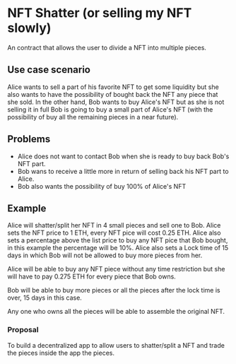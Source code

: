 # NFT Shatter (or selling my NFT slowly)

An contract that allows the user to divide a NFT into multiple pieces.

## Use case scenario
Alice wants to sell a part of his favorite NFT to get some liquidity but she also wants to have the possibility of bought back the NFT any piece that she sold.
In the other hand, Bob wants to buy Alice's NFT but as she is not selling it in full Bob is going to buy a small part of Alice's NFT (with the possibility of buy all the remaining pieces in a near future).

## Problems
* Alice does not want to contact Bob when she is ready to buy back Bob's NFT part.
* Bob wans to receive a little more in return of selling back his NFT part to Alice.
* Bob also wants the possibility of buy 100%  of Alice's NFT


## Example 

Alice will shatter/split her NFT in 4 small pieces and sell one to Bob. Alice sets the NFT price to 1 ETH, every NFT pice will cost 0.25 ETH.
Alice also sets a percentage above the list price to buy any NFT pice that Bob bought, in this example the percentage will be 10%. Alice also sets a Lock time of 15 days in which Bob will not be allowed to buy more pieces from her.

Alice will be able to buy any NFT piece without any time restriction but she will have to pay 0.275 ETH for every piece that Bob owns.

Bob will be able to buy more pieces or all the pieces after the lock time is over, 15 days in this case.

Any one who owns all the pieces will be able to assemble the original NFT.

### Proposal
To build a decentralized app to allow users to  shatter/split a NFT and trade the pieces inside the app the pieces. 